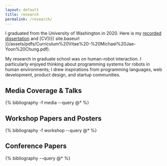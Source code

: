 ```yaml
---
layout: default
title: research
permalink: /research/
---
```


I graduated from the University of Washington in 2020.
Here is my [recorded dissertation](https://youtu.be/pTml6yEIjcw) and [CV]({{ site.baseurl }}/assets/pdfs/Curriculum%20Vitae%20-%20Michael%20Jae-Yoon%20Chung.pdf).

My research in graduate school was on human-robot interaction.
I particularly enjoyed thinking about programming systems for robots in human environments; I drew inspirations from programming languages, web development, product design, and startup communities.

## Media Coverage & Talks

{% bibliography -f media --query @* %}

## Workshop Papers and Posters

{% bibliography -f workshop --query @* %}

## Conference Papers

{% bibliography --query @* %}
